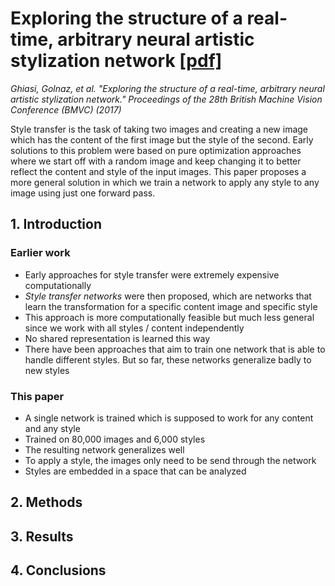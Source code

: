 # Exploring the structure of a real-time, arbitrary neural artistic stylization network [[pdf]](https://arxiv.org/pdf/1705.06830.pdf)

*Ghiasi, Golnaz, et al. "Exploring the structure of a real-time, arbitrary neural artistic stylization network." Proceedings of the 28th British Machine Vision Conference (BMVC) (2017)*

Style transfer is the task of taking two images and creating a new image which has the content of the first image but the style of the second.
Early solutions to this problem were based on pure optimization approaches where we start off with a random image and keep changing it to better reflect the content and style of the input images.
This paper proposes a more general solution in which we train a network to apply any style to any image using just one forward pass.

## 1. Introduction

### Earlier work

- Early approaches for style transfer were extremely expensive computationally
- *Style transfer networks* were then proposed, which are networks that learn the transformation for a specific content image and specific style
- This approach is more computationally feasible but much less general since we work with all styles / content independently
- No shared representation is learned this way
- There have been approaches that aim to train one network that is able to handle different styles. But so far, these networks generalize badly to new styles

### This paper

- A single network is trained which is supposed to work for any content and any style
- Trained on 80,000 images and 6,000 styles
- The resulting network generalizes well
- To apply a style, the images only need to be send through the network
- Styles are embedded in a space that can be analyzed

## 2. Methods

## 3. Results

## 4. Conclusions
